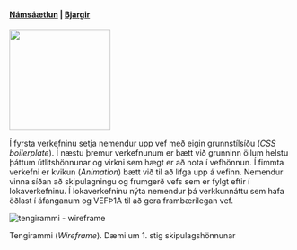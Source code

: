 #### [Námsáætlun](https://github.com/vefhonnun/22V-s2/blob/main/VEFÞ2VH05BU_V22-2.pdf) | [Bjargir](https://github.com/vefhonnun/22V-s2/wiki)

<img src="https://github.com/vefhonnun/22V-s2/blob/main/S%C3%BDnid%C3%A6mi/img/22v-vhb.png" width="180" height="180" />

Í fyrsta verkefninu setja nemendur upp vef með eigin grunnstílsíðu (_CSS boilerplate_). Í næstu þremur verkefnunum er bætt við grunninn öllum helstu þáttum útlitshönnunar og virkni sem hægt er að nota í vefhönnun. Í fimmta verkefni er kvikun (_Animation_) bætt við til að lífga upp á vefinn. Nemendur vinna síðan að skipulagningu og frumgerð vefs sem er fylgt eftir í lokaverkefninu. Í lokaverkefninu nýta nemendur þá verkkunnáttu sem  hafa öðlast í áfanganum og VEFÞ1A til að gera frambærilegan vef.

![tengirammi - wireframe](https://github.com/vefhonnun/22V-s2/blob/main/S%C3%BDnid%C3%A6mi/img/Wireframe.svg)

Tengirammi (_Wireframe_). Dæmi um 1. stig skipulagshönnunar
